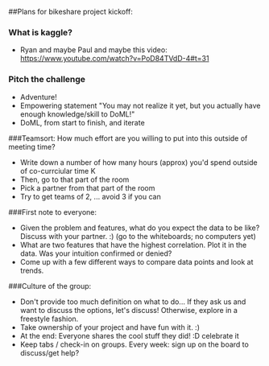 ##Plans for bikeshare project kickoff:

### What is kaggle? 
* Ryan and maybe Paul and maybe this video: https://www.youtube.com/watch?v=PoD84TVdD-4#t=31

### Pitch the challenge
* Adventure!
* Empowering statement "You may not realize it yet, but you actually have enough knowledge/skill to DoML!"
* DoML, from start to finish, and iterate

###Teamsort: How much effort are you willing to put into this outside of meeting time?
* Write down a number of how many hours (approx) you'd spend outside of co-currciular time K
* Then, go to that part of the room
* Pick a partner from that part of the room
* Try to get teams of 2, ... avoid 3 if you can

###First note to everyone:
* Given the problem and features, what do you expect the data to be like? Discuss with your partner. :) (go to the whiteboards; no computers yet)
* What are two features that have the highest correlation. Plot it in the data. Was your intuition confirmed or denied?
* Come up with a few different ways to compare data points and look at trends.

###Culture of the group:
* Don't provide too much definition on what to do... If they ask us and want to discuss the options, let's discuss! Otherwise, explore in a freestyle fashion.
* Take ownership of your project and have fun with it. :)
* At the end: Everyone shares the cool stuff they did! :D celebrate it
* Keep tabs / check-in on groups. Every week: sign up on the board to discuss/get help?
